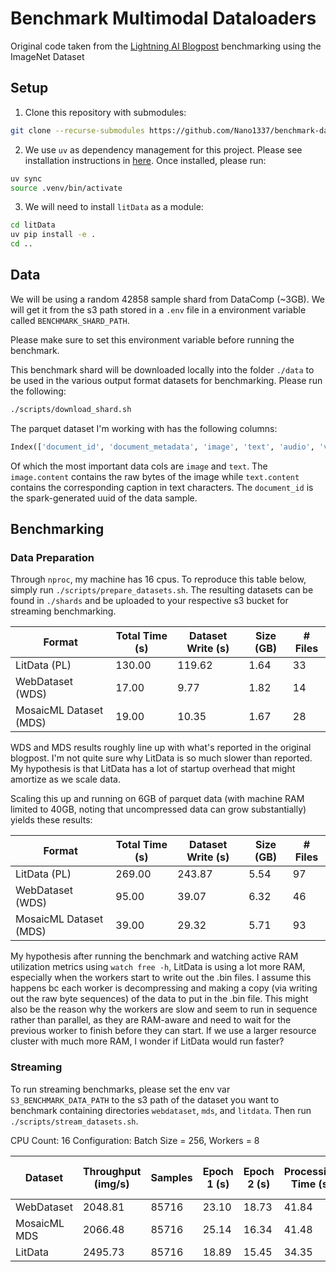 # Benchmark Multimodal Dataloaders

Original code taken from the [Lightning AI Blogpost](https://lightning.ai/lightning-ai/studios/benchmark-cloud-data-loading-libraries?view=public&section=featured&tab=overview) benchmarking using the ImageNet Dataset

## Setup

1. Clone this repository with submodules: 
```bash
git clone --recurse-submodules https://github.com/Nano1337/benchmark-dataloader.git
```

2. We use `uv` as dependency management for this project. Please see installation instructions in [here](https://docs.astral.sh/uv/getting-started/installation/). Once installed, please run:
```bash
uv sync
source .venv/bin/activate
```

3. We will need to install `litData` as a module: 
```bash
cd litData
uv pip install -e .
cd ..
```

## Data

We will be using a random 42858 sample shard from DataComp (~3GB). We will get it from the s3 path stored in a `.env` file in a environment variable called `BENCHMARK_SHARD_PATH`.

Please make sure to set this environment variable before running the benchmark.

This benchmark shard will be downloaded locally into the folder `./data` to be used in the various output format datasets for benchmarking. Please run the following: 
```bash
./scripts/download_shard.sh
```

The parquet dataset I'm working with has the following columns: 
```python
Index(['document_id', 'document_metadata', 'image', 'text', 'audio', 'video', 'raw_data'], dtype='object')
```
Of which the most important data cols are `image` and `text`. The `image.content` contains the raw bytes of the image while `text.content` contains the corresponding caption in text characters. The `document_id` is the spark-generated uuid of the data sample. 


## Benchmarking

### Data Preparation

Through `nproc`, my machine has 16 cpus. To reproduce this table below, simply run `./scripts/prepare_datasets.sh`. The resulting datasets can be found in `./shards` and be uploaded to your respective s3 bucket for streaming benchmarking.

| Format | Total Time (s) | Dataset Write (s) | Size (GB) | # Files |
| --- | --- | --- | --- | --- |
| LitData (PL) | 130.00 | 119.62 | 1.64 | 33 |
| WebDataset (WDS) | 17.00 | 9.77 | 1.82 | 14 |
| MosaicML Dataset (MDS) | 19.00 | 10.35 | 1.67 | 28 |

WDS and MDS results roughly line up with what's reported in the original blogpost. I'm not quite sure why LitData is so much slower than reported. My hypothesis is that LitData has a lot of startup overhead that might amortize as we scale data. 

Scaling this up and running on 6GB of parquet data (with machine RAM limited to 40GB, noting that uncompressed data can grow substantially) yields these results:

| Format | Total Time (s) | Dataset Write (s) | Size (GB) | # Files |
| --- | --- | --- | --- | --- |
| LitData (PL) | 269.00 | 243.87 | 5.54 | 97 |
| WebDataset (WDS) | 95.00 | 39.07 | 6.32 | 46 |
| MosaicML Dataset (MDS) | 39.00 | 29.32 | 5.71 | 93 |

My hypothesis after running the benchmark and watching active RAM utilization metrics using `watch free -h`, LitData is using a lot more RAM, especially when the workers start to write out the .bin files. I assume this happens bc each worker is decompressing and making a copy (via writing out the raw byte sequences) of the data to put in the .bin file. This might also be the reason why the workers are slow and seem to run in sequence rather than parallel, as they are RAM-aware and need to wait for the previous worker to finish before they can start. If we use a larger resource cluster with much more RAM, I wonder if LitData would run faster? 

### Streaming

To run streaming benchmarks, please set the env var `S3_BENCHMARK_DATA_PATH` to the s3 path of the dataset you want to benchmark containing directories `webdataset`, `mds`, and `litdata`. Then run `./scripts/stream_datasets.sh`.

CPU Count: 16
Configuration: Batch Size = 256, Workers = 8

| Dataset | Throughput (img/s) | Samples | Epoch 1 (s) | Epoch 2 (s) | Processing Time (s) | Wall Time (s) |
| --- | --- | --- | --- | --- | --- | --- |
| WebDataset | 2048.81 | 85716 | 23.10 | 18.73 | 41.84 | 46.34 |
| MosaicML MDS | 2066.48 | 85716 | 25.14 | 16.34 | 41.48 | 45.98 |
| LitData | 2495.73 | 85716 | 18.89 | 15.45 | 34.35 | 39.57 |
